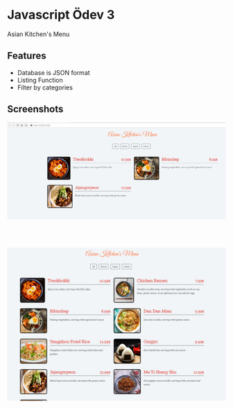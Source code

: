 # Javascript Ödev 3

Asian Kitchen's Menu

## Features
- Database is JSON format
- Listing Function
- Filter by categories

## Screenshots

![Javasript Ödev 3 Ekran Görüntüsü 1](img/js-odev3-foto1.png)

<br/><br/>

![Javasript Ödev 3 Ekran Görüntüsü 2](img/js-odev3-foto2.png)